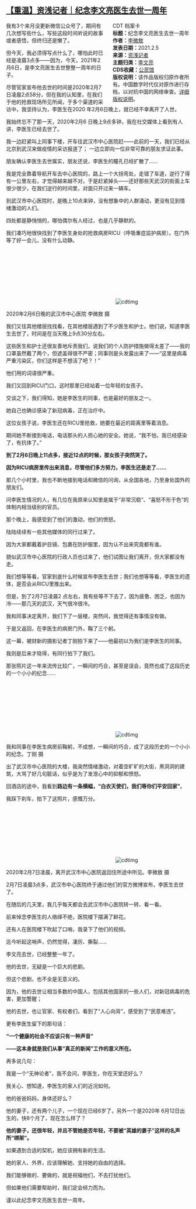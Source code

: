 <!--1738897036000-->
[【重温】资浅记者｜纪念李文亮医生去世一周年](https://chinadigitaltimes.net/chinese/662397.html)
------

<div style="width:42%;float:right;padding-left:20px;"><div class="su-spoiler su-spoiler-style-fancy su-spoiler-icon-chevron-circle" data-scroll-offset="0" data-anchor-in-url="no"><div class="su-spoiler-title" tabindex="0" role="button"><span class="su-spoiler-icon"></span>CDT 档案卡</div><div class="su-spoiler-content su-u-clearfix su-u-trim"><strong>标题：</strong>纪念李文亮医生去世一周年<br><strong>作者：</strong><a href="https://chinadigitaltimes.net/space/李微敖" target="_blank">李微敖</a><br><strong>发表日期：</strong>2021.2.5<br><strong>来源：</strong><a href="https://archive.ph/wApLO" target="_blank">资浅记者</a><br><strong>主题归类：</strong><a href="https://chinadigitaltimes.net/space/李文亮" target="_blank">李文亮</a><br><strong>CDS收藏：</strong><a href="https://chinadigitaltimes.net/space/%E5%85%AC%E6%B0%91%E9%A6%86" target="_blank" rel="noopener">公民馆</a><br><strong>版权说明：</strong>该作品版权归原作者所有。中国数字时代仅对原作进行存档，以对抗中国的网络审查。<a href="https://chinadigitaltimes.net/chinese/copyright">详细版权说明</a>。</div></div></div><p>我有3个来月没更新微信公众号了，期间有几次想写些什么，写些这段时间听说的故事或者感悟，但终归还是懒了。</p><p>但今天，我必须得写点什么了，哪怕此时已经是凌晨3点多——因为，今天，2021年2月6日，是李文亮医生去世整整一周年的日子。</p><p>尽管官家宣布他去世的时间是2020年2月7 日凌晨2点58分，但在我的认知里，在我们于他的抢救现场所见所闻，于多个渠道的采访中，我坚持认为，李医生在2020 年2月6日晚上，就已经不幸离开了人世。</p><p>我始终忘不了那一天，2020年2月6 日晚上9点多钟，我在社交媒体上看到有人讲，李医生已经去世了。</p><p>我一边赶紧叫上同事下楼，开车往武汉市中心医院赶——此前的一天，我们已经从北京到武汉来做疫情的采访报道了； 一边立即向一位非常可靠的朋友求证此事。</p><p>朋友确认李医生去世属实，朋友还说，李医生的瞳孔已经扩散了……</p><p>我是完全靠着导航开车去中心医院的，路上一个大拐弯处，走错了车道，逆行了得有一公里左右，才觉得越来越不对，于是赶紧掉头——还好那些天武汉的街面上车很少很少，在我们逆行的时间里，对面只开过来一辆车。</p><p>到武汉市中心医院时，是晚上10点来钟，没有想象中的人群涌动，更没有见到情绪激动的人们。</p><p>四处都是静悄悄的，哪怕偶尔有人经过，也是几乎静默的。</p><p>我们凑巧地很快找到了李医生身处的抢救病房RICU（呼吸重症监护病房）。在门外等了好一会儿，没有什么动静。</p><p><img decoding="async" src="data:image/svg+xml,%3Csvg%20xmlns='http://www.w3.org/2000/svg'%20viewBox='0%200%200%200'%3E%3C/svg%3E" alt="cdtimg" data-lazy-src="https://chinadigitaltimes.net/chinese/files/2021/02/post-662397-602050a5cb128."><noscript><img decoding="async" src="https://chinadigitaltimes.net/chinese/files/2021/02/post-662397-602050a5cb128." alt="cdtimg"></noscript></p><div class="ts">2020年2月6日晚的武汉市中心医院&nbsp;李微敖&nbsp;摄</div><p>我们又往其他楼层找找看，在其他楼层遇到了不少医生和护士。他们说，知道李医生去世了，时间是在当天晚上9点30分左右。</p><p>这些医生和护士还很友善地斥责我们，说我们的个人防护措施做得太差了——我的口罩虽然戴了两个，但遮盖得很不严密；同事则是头发露出来了——“这里是病毒严重污染区，你们这样是不想活了吧？！”</p><p>他们用的词语很严重。</p><p>我们又回到RICU门口，这时那里已经站着一位年轻的女孩子。</p><p>交谈之下，我们得知，她是李医生的同事，也是最好的朋友之一。</p><p>她自己也确诊感染了新冠病毒，正在治疗中。</p><p>这位女孩子说，李医生还在RICU里抢救，她要在最近的距离里等着消息。</p><p>期间她不断接到电话，电话那头的人担心她的安全。她说，“我不怕，我已经感染了，有抗体了。”</p><p><strong>到了2月6日晚上11点多，接近12点的时候，那女孩子突然哭了。</strong></p><p><strong>因为RICU病房里传出来消息，尽管他们多方努力，李医生还是走了……</strong></p><p>那几个小时里，我也不断地接到电话和微信的问询，从全国各地，乃至身处国外的朋友们。</p><p>问李医生情况的人，有几位在我原来认知里是属于“非常沉稳”、“喜怒不形于色”的体制内相当级别的官员。</p><p>那个晚上，我感受到了他们的激动，他们的愤怒。</p><p>陆陆续续有一些其他媒体的同行过来了。</p><p>因为大家都戴着护目镜、包裹在防护服里，因为认不出来究竟都有谁。</p><p>貌似武汉市中心医院的行政人员也过来了，他们试图让我们离开，但大家都没有走。</p><p>我们想等等看，官家到底什么时候宣布李医生去世；我们也想等等看，李医生的遗体，是否会从RICU里推出来。</p><p>但是，到了2月7日凌晨2 点左右，我有些等不下去了，因为疲惫、困乏，也因为冷——那几天的武汉，天气很冷很冷。</p><p>我和同事决定离开，我们下了一层楼，突然间，我觉得还有事情没有做。</p><p>于是又返回，在李医生的病房门外，鞠了三个躬。</p><p>这一幕，被财新的摄影记者丁刚拍下来了——他最初以为我们是李医生的同事。</p><p>我则是后来才晓得，有同行拍下了我们。</p><p>那张照片这一年来流传比较广，一瞬间的巧合，甚至是误会，竟然也成了这段历史的一个小小的纪念……</p><p><img decoding="async" src="data:image/svg+xml,%3Csvg%20xmlns='http://www.w3.org/2000/svg'%20viewBox='0%200%200%200'%3E%3C/svg%3E" alt="cdtimg" data-lazy-src="https://mmbiz.qpic.cn/mmbiz_jpg/zibdSDq42VZVsgdJTXTKVN1wm7sg2Rh81Ikq7stfjAOfX8Ywb8GbYj63tlibPJnicSZYAGAXBMiaEMfwYd8x3XPFNQ/640"><noscript><img decoding="async" src="https://mmbiz.qpic.cn/mmbiz_jpg/zibdSDq42VZVsgdJTXTKVN1wm7sg2Rh81Ikq7stfjAOfX8Ywb8GbYj63tlibPJnicSZYAGAXBMiaEMfwYd8x3XPFNQ/640" alt="cdtimg"></noscript></p><div class="ts">我和同事在李医生病房前鞠躬，不成想，一瞬间的巧合，成了这段历史的一个小小的纪念。丁刚&nbsp;摄 </div><p></p><p>出了武汉市中心医院的大楼，我突然情绪激动，对着空旷旷的大街，黑洞洞的建筑，大骂了好几句脏话，似乎是为了发泄心中的抑郁和愤怒。</p><p>回酒店的途中，我看到<strong>路边有一条横幅，“白衣天使们，我们等你们平安回家”</strong>。</p><p>我踩下刹车，拍下了这照片，感慨万分。</p><p><img decoding="async" src="data:image/svg+xml,%3Csvg%20xmlns='http://www.w3.org/2000/svg'%20viewBox='0%200%200%200'%3E%3C/svg%3E" alt="cdtimg" data-lazy-src="https://mmbiz.qpic.cn/mmbiz_jpg/zibdSDq42VZVsgdJTXTKVN1wm7sg2Rh81erHzu2dKicHcCiaVlERSrGmORwL78tjMkEzPRWwhZHR9mqFRwYNLKfiaQ/640"><noscript><img decoding="async" src="https://mmbiz.qpic.cn/mmbiz_jpg/zibdSDq42VZVsgdJTXTKVN1wm7sg2Rh81erHzu2dKicHcCiaVlERSrGmORwL78tjMkEzPRWwhZHR9mqFRwYNLKfiaQ/640" alt="cdtimg"></noscript></p><div class="ts">2020年2月7日凌晨，离开武汉市中心医院返回住所途中所见。李微敖&nbsp;摄</div><p>2月7日凌晨3点多，武汉市中心医院终于通过他们的官方微博宣布，李医生去世了。</p><p>在随后的几天里，我几乎每天都会去武汉市中心医院转一转、看一看。</p><p>前来悼念李医生的人络绎不绝，医院楼下摆满了鲜花。</p><p>还有人在医院楼下吹起了口哨，我录下了他们的视频。</p><p>迄今听起这哨声，仍然觉得，凄厉、撕裂……</p><p>李文亮去世，已经整整一年了。</p><p>他的去世，无疑是一个巨大的悲剧。</p><p>但这个悲剧，也不全是无意义的。</p><p>因为，他的去世让相当多数的中国人，包括其他国家的一些人们，对新冠病毒的危害，更加警醒；</p><p>他的去世，也让官家、有权者们，看到了“人心向背”，感受到了“民意难违”。</p><p>更有李医生留下的那句话：</p><p><strong>“一个健康的社会不应该只有一种声音”</strong></p><p><strong>——这本身就是我们从事“真正的新闻”工作的意义所在。</strong></p><p>再多说几句：</p><p>我是一个“无神论者”，我不会问，李医生，你在天堂还好么？</p><p>我关心、想知道，李医生的家人们的近况如何。</p><p>他的爸爸妈妈，身体还好么？</p><p>他的妻子，还有两个儿子，一个现在已经6岁了，另外一个是2020年 6月12日出生的，快8个月了，现在怎么样了？</p><p><strong>他的妻子，还很年轻，并且不管她是否年轻，不要被“英雄的妻子”这样的名声所“绑架”。</strong></p><p>如果遇到合适的契机，她应该拥有新的生活。</p><p>她的家人、外界，应该理解她、支持她的自由的选择。</p><p>我们能够做的、要做的，就是祝福他们，不去打扰他们。</p><p>但如果他们需要帮助时，我们定会倾力而为。</p><p>谨以此纪念李文亮医生去世一周年。</p><div class="addtoany_share_save_container addtoany_content addtoany_content_bottom"><div class="a2a_kit a2a_kit_size_32 addtoany_list" data-a2a-url="https://chinadigitaltimes.net/chinese/662397.html" data-a2a-title="【重温】资浅记者｜纪念李文亮医生去世一周年"><a class="a2a_button_facebook" href="https://www.addtoany.com/add_to/facebook?linkurl=https%3A%2F%2Fchinadigitaltimes.net%2Fchinese%2F662397.html&amp;linkname=%E3%80%90%E9%87%8D%E6%B8%A9%E3%80%91%E8%B5%84%E6%B5%85%E8%AE%B0%E8%80%85%EF%BD%9C%E7%BA%AA%E5%BF%B5%E6%9D%8E%E6%96%87%E4%BA%AE%E5%8C%BB%E7%94%9F%E5%8E%BB%E4%B8%96%E4%B8%80%E5%91%A8%E5%B9%B4" title="Facebook" rel="nofollow noopener" target="_blank"></a><a class="a2a_button_twitter" href="https://www.addtoany.com/add_to/twitter?linkurl=https%3A%2F%2Fchinadigitaltimes.net%2Fchinese%2F662397.html&amp;linkname=%E3%80%90%E9%87%8D%E6%B8%A9%E3%80%91%E8%B5%84%E6%B5%85%E8%AE%B0%E8%80%85%EF%BD%9C%E7%BA%AA%E5%BF%B5%E6%9D%8E%E6%96%87%E4%BA%AE%E5%8C%BB%E7%94%9F%E5%8E%BB%E4%B8%96%E4%B8%80%E5%91%A8%E5%B9%B4" title="Twitter" rel="nofollow noopener" target="_blank"></a><a class="a2a_button_telegram" href="https://www.addtoany.com/add_to/telegram?linkurl=https%3A%2F%2Fchinadigitaltimes.net%2Fchinese%2F662397.html&amp;linkname=%E3%80%90%E9%87%8D%E6%B8%A9%E3%80%91%E8%B5%84%E6%B5%85%E8%AE%B0%E8%80%85%EF%BD%9C%E7%BA%AA%E5%BF%B5%E6%9D%8E%E6%96%87%E4%BA%AE%E5%8C%BB%E7%94%9F%E5%8E%BB%E4%B8%96%E4%B8%80%E5%91%A8%E5%B9%B4" title="Telegram" rel="nofollow noopener" target="_blank"></a><a class="a2a_button_reddit" href="https://www.addtoany.com/add_to/reddit?linkurl=https%3A%2F%2Fchinadigitaltimes.net%2Fchinese%2F662397.html&amp;linkname=%E3%80%90%E9%87%8D%E6%B8%A9%E3%80%91%E8%B5%84%E6%B5%85%E8%AE%B0%E8%80%85%EF%BD%9C%E7%BA%AA%E5%BF%B5%E6%9D%8E%E6%96%87%E4%BA%AE%E5%8C%BB%E7%94%9F%E5%8E%BB%E4%B8%96%E4%B8%80%E5%91%A8%E5%B9%B4" title="Reddit" rel="nofollow noopener" target="_blank"></a><a class="a2a_button_whatsapp" href="https://www.addtoany.com/add_to/whatsapp?linkurl=https%3A%2F%2Fchinadigitaltimes.net%2Fchinese%2F662397.html&amp;linkname=%E3%80%90%E9%87%8D%E6%B8%A9%E3%80%91%E8%B5%84%E6%B5%85%E8%AE%B0%E8%80%85%EF%BD%9C%E7%BA%AA%E5%BF%B5%E6%9D%8E%E6%96%87%E4%BA%AE%E5%8C%BB%E7%94%9F%E5%8E%BB%E4%B8%96%E4%B8%80%E5%91%A8%E5%B9%B4" title="WhatsApp" rel="nofollow noopener" target="_blank"></a><a class="a2a_button_email" href="https://www.addtoany.com/add_to/email?linkurl=https%3A%2F%2Fchinadigitaltimes.net%2Fchinese%2F662397.html&amp;linkname=%E3%80%90%E9%87%8D%E6%B8%A9%E3%80%91%E8%B5%84%E6%B5%85%E8%AE%B0%E8%80%85%EF%BD%9C%E7%BA%AA%E5%BF%B5%E6%9D%8E%E6%96%87%E4%BA%AE%E5%8C%BB%E7%94%9F%E5%8E%BB%E4%B8%96%E4%B8%80%E5%91%A8%E5%B9%B4" title="Email" rel="nofollow noopener" target="_blank"></a><a class="a2a_button_copy_link" href="https://www.addtoany.com/add_to/copy_link?linkurl=https%3A%2F%2Fchinadigitaltimes.net%2Fchinese%2F662397.html&amp;linkname=%E3%80%90%E9%87%8D%E6%B8%A9%E3%80%91%E8%B5%84%E6%B5%85%E8%AE%B0%E8%80%85%EF%BD%9C%E7%BA%AA%E5%BF%B5%E6%9D%8E%E6%96%87%E4%BA%AE%E5%8C%BB%E7%94%9F%E5%8E%BB%E4%B8%96%E4%B8%80%E5%91%A8%E5%B9%B4" title="Copy Link" rel="nofollow noopener" target="_blank"></a><a class="a2a_dd addtoany_share_save addtoany_share" href="https://www.addtoany.com/share"></a></div></div>
